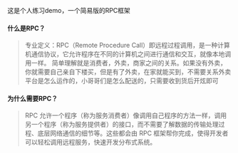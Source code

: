 这是个人练习demo，一个简易版的RPC框架

#### 什么是RPC？
> 专业定义：RPC（Remote Procedure Call）即远程过程调用，是一种计算机通信协议，它允许程序在不同的计算机之间进行通信和交互，就像本地调用一样。
> 简单理解就是消费者，外卖，商家之间的关系。如果没有外卖，你就需要自己亲自下楼买，但是有了外卖，在家就能买到，不需要关系外卖平台是怎么运作的，小哥哥们是怎么配送的，只需要收到货后开炫即可

#### 为什么需要RPC？
> RPC 允许一个程序（称为服务消费者）像调用自己程序的方法一样，调用另一个程序（称为服务提供者）的接口，而不需要了解数据的传输处理过程、底层网络通信的细节等。这些都会由 RPC 框架帮你完成，使得开发者可以轻松调用远程服务，快速开发分布式系统。
